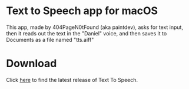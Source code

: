 # Text to Speech app for macOS
This app, made by 404PageN0tFound (aka paintdev), asks for text input, then it reads out the text in the "Daniel" voice, and then saves it to Documents as a file named "tts.aiff"

# Download
Click [here](https://github.com/404PageN0tFound/ttsmac/releases) to find the latest release of Text To Speech.
